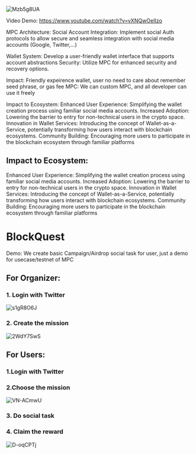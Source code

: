 ![Mzb5g8UA](https://github.com/kurodenjiro/drop-auth/assets/112561517/fc21b4ee-f0ef-4188-85e7-23fe7314073f)

Video Demo: https://www.youtube.com/watch?v=vXNQwOeIIzo

MPC
Architecture: Social Account Integration: Implement social Auth protocols to allow secure and seamless integration with social media accounts (Google, Twitter,...) 

Wallet System: Develop a user-friendly wallet interface that supports account abstractions Security: Utilize MPC for enhanced security and recovery options.

Impact: Friendly expeirence wallet, user no need to care about remember seed phrase, or gas fee MPC: We can custom MPC, and all developer can use it freely 


Impact to Ecosystem:
Enhanced User Experience: Simplifying the wallet creation process using familiar social media accounts.
Increased Adoption: Lowering the barrier to entry for non-technical users in the crypto space.
Innovation in Wallet Services: Introducing the concept of Wallet-as-a-Service, potentially transforming how users interact with blockchain ecosystems.
Community Building: Encouraging more users to participate in the blockchain ecosystem through familiar platforms

## Impact to Ecosystem:
Enhanced User Experience: Simplifying the wallet creation process using familiar social media accounts.
Increased Adoption: Lowering the barrier to entry for non-technical users in the crypto space.
Innovation in Wallet Services: Introducing the concept of Wallet-as-a-Service, potentially transforming how users interact with blockchain ecosystems.
Community Building: Encouraging more users to participate in the blockchain ecosystem through familiar platforms

# BlockQuest
Demo: We create basic Campaign/Airdrop social task for user, just a demo for usecase/testnet of MPC
## For Organizer: 
###    1. Login with Twitter
![s1gR8O6J](https://github.com/kurodenjiro/drop-auth/assets/112561517/6129b4cb-ca57-422f-8f0f-09d28a8bf187)
###    2. Create the mission
![2WdY7SwS](https://github.com/kurodenjiro/drop-auth/assets/112561517/979ae55b-7340-4560-817c-fb271add3d38)
## For Users: 
###    1.Login with Twitter
###    2.Choose the mission
![VN-ACmwU](https://github.com/kurodenjiro/drop-auth/assets/112561517/dd7cda0b-4e3a-4fec-b41a-08bf18670ad6)

###    3. Do social task
###    4. Claim the reward
![D-oqCPTj](https://github.com/kurodenjiro/drop-auth/assets/112561517/1595fd47-2541-42e1-a61f-a0c1e77fa09c)